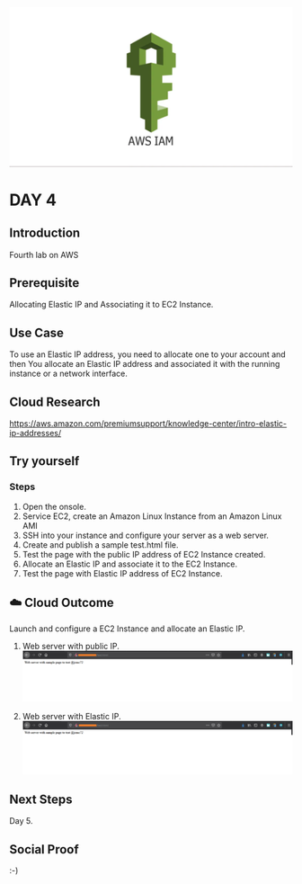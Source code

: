 ![alt text](https://github.com/jcmc72/My100DaysOfCloud/blob/1bab79b386dc4009aa289b05c9ebd1c42fc9e7b9/Journey/004/Aws-Iam-Logo.webp)

# DAY 4

## Introduction
Fourth lab on AWS

## Prerequisite
Allocating Elastic IP and Associating it to EC2 Instance.

## Use Case
To use an Elastic IP address, you need to allocate one to your account and then You allocate an Elastic IP address and associated it with the running instance or a network interface.

## Cloud Research
https://aws.amazon.com/premiumsupport/knowledge-center/intro-elastic-ip-addresses/

## Try yourself
### Steps
1. Open the onsole.
2. Service EC2, create an Amazon Linux Instance from an Amazon Linux AMI
3. SSH into your instance and configure your server as a web server.
5. Create and publish a sample test.html file.
6. Test the page with the public IP address of EC2 Instance created.
7. Allocate an Elastic IP and associate it to the EC2 Instance.
8. Test the page with Elastic IP address of EC2 Instance.

## ☁️ Cloud Outcome
Launch and configure a EC2 Instance and allocate an Elastic IP.
	
1. Web server with public IP.
![alt text](https://github.com/jcmc72/My100DaysOfCloud/blob/d91dfba8a672f13f04630f514234f8616ea84604/Journey/004/Lab-004-EC2-Elastic-Ip-02.png)

2. Web server with Elastic IP.
![alt text](https://github.com/jcmc72/My100DaysOfCloud/blob/d91dfba8a672f13f04630f514234f8616ea84604/Journey/004/Lab-004-EC2-Elastic-Ip-07.png)

## Next Steps
Day 5.

## Social Proof
:-)
